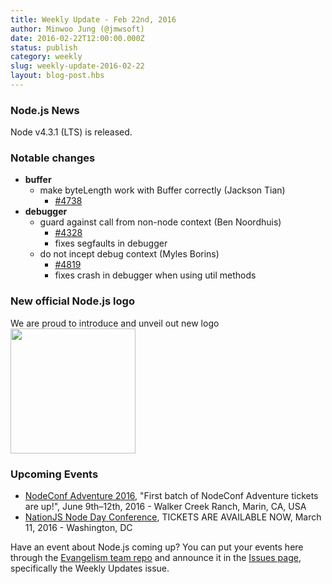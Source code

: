 ```yaml
---
title: Weekly Update - Feb 22nd, 2016
author: Minwoo Jung (@jmwsoft)
date: 2016-02-22T12:00:00.000Z
status: publish
category: weekly
slug: weekly-update-2016-02-22
layout: blog-post.hbs
---
```


### Node.js News
Node v4.3.1 (LTS) is released.

### Notable changes

* **buffer**
  * make byteLength work with Buffer correctly (Jackson Tian)
    - [#4738](https://github.com/nodejs/node/pull/4738)
* **debugger** 
  * guard against call from non-node context (Ben Noordhuis)
    - [#4328](https://github.com/nodejs/node/pull/4328)
    - fixes segfaults in debugger
  * do not incept debug context (Myles Borins)
    - [#4819](https://github.com/nodejs/node/pull/4819)
    - fixes crash in debugger when using util methods
   
### New official Node.js logo
We are proud to introduce and unveil out new logo<br>
<img src="https://cloud.githubusercontent.com/assets/43438/13207731/d7c62f3e-d94c-11e5-8ff8-f32c74b13cc3.png" width="200">
### Upcoming Events

* [NodeConf Adventure 2016](https://ti.to/nodeconf/adventure-2016), "First batch of NodeConf Adventure tickets are up!", June 9th–12th, 2016 - Walker Creek Ranch, Marin, CA, USA
* [NationJS Node Day Conference](http://nationjs.com/), TICKETS ARE AVAILABLE NOW, March 11, 2016 - Washington, DC

Have an event about Node.js coming up? You can put your events here through the [Evangelism team repo](https://github.com/nodejs/evangelism) and announce it in the [Issues page](https://github.com/nodejs/evangelism/issues/), specifically the Weekly Updates issue.
